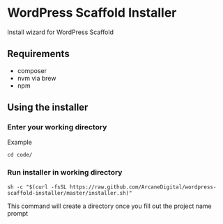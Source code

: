 # WordPress Scaffold Installer
Install wizard for WordPress Scaffold

## Requirements
- composer
- nvm via brew
- npm

## Using the installer

### Enter your working directory

Example
```
cd code/
```

### Run installer in working directory

```
sh -c "$(curl -fsSL https://raw.github.com/ArcaneDigital/wordpress-scaffold-installer/master/installer.sh)"
```

This command will create a directory once you fill out the project name prompt
